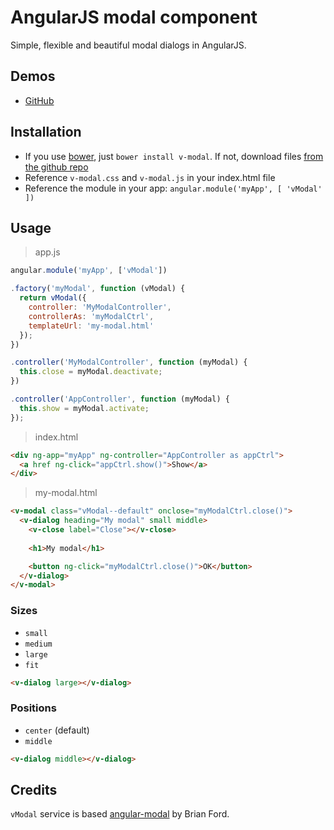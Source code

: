 # AngularJS modal component
Simple, flexible and beautiful modal dialogs in AngularJS.


## Demos
  - [GitHub](http://lukaszwatroba.github.io/v-modal)


## Installation
  - If you use [bower](http://bower.io/), just `bower install v-modal`. If not, download files [from the github repo](./dist)
  - Reference `v-modal.css` and `v-modal.js` in your index.html file
  - Reference the module in your app: `angular.module('myApp', [ 'vModal' ])`


## Usage

> app.js

```javascript
angular.module('myApp', ['vModal'])

.factory('myModal', function (vModal) {
  return vModal({
    controller: 'MyModalController',
    controllerAs: 'myModalCtrl',
    templateUrl: 'my-modal.html'
  });
})

.controller('MyModalController', function (myModal) {
  this.close = myModal.deactivate;
})

.controller('AppController', function (myModal) {
  this.show = myModal.activate;
});
```


> index.html

```html
<div ng-app="myApp" ng-controller="AppController as appCtrl">
  <a href ng-click="appCtrl.show()">Show</a>
</div>
```


> my-modal.html

```html
<v-modal class="vModal--default" onclose="myModalCtrl.close()">
  <v-dialog heading="My modal" small middle>
    <v-close label="Close"></v-close>
    
    <h1>My modal</h1>

    <button ng-click="myModalCtrl.close()">OK</button>
  </v-dialog>
</v-modal>
```


### Sizes
  - `small`
  - `medium`
  - `large`
  - `fit`

```html
<v-dialog large></v-dialog>
```


### Positions
  - `center` (default)
  - `middle` 

```html
<v-dialog middle></v-dialog>
```


## Credits
`vModal` service is based [angular-modal](https://github.com/btford/angular-modal) by Brian Ford.


